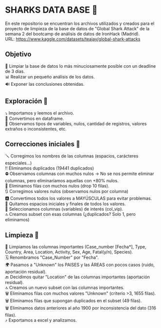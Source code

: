 #  SHARKS DATA BASE 🦈 <br />
En este repositorio se encuentran los archivos utilizados y creados para el proyecto de limpieza de la base de datos de "Global Shark Attack" de la semana 2 del bootcamp de análisis de datos de IronHack (Madrid).<br />
URL: https://www.kaggle.com/datasets/teajay/global-shark-attacks

## Objetivo
🧹 Limpiar la base de datos lo más minuciosamente posible con un deadline de 3 días.<br />
📊 Realizar un pequeño análisis de los datos.<br />
🔊 Exponer las conclusiones obtenidas.

## Exploración 👀
⤵️ Importamos y leemos el archivo.<br />
📅 Convertimos en dataframe.<br />
🔎 Observamos tipos de variables, nulos, cantidad de registros, valores extraños o inconsistentes, etc.

## Correcciones iniciales 🔧
🪛 Corregimos los nombres de las columnas (espacios, carácteres especiales...)<br />
‼️ Eliminamos duplicados (19441 duplicados)<br />
⛔ Observamos columnas con muchos nulos -> No se nos permite eliminar columnas, pero eliminaríamos aquellas con +80% nulos.<br />
🚩 Eliminamos filas con muchos nulos (drop 10 filas). <br />
🔃 Corregimos valores nulos (observamos nulos por columna)<br />
🅰️ Convertimos todos los valores a MAYÚSCULAS para evitar problemas.<br />
🔘 Quitamos espacios iniciales y finales de todos los valores.<br />
🚨 Seleccionamos columnas (variables) de interés (col_vip).<br />
🔝 Creamos subset con esas columnas (¿duplicados? Solo 1, pero eliminamos)

## Limpieza 🧼
🧹 Limpiamos las columnas importantes (Case_number [Fecha*], Type, Country, Area, Location, Activity, Sex, Age, Fatal(y/n), Species).<br />
🗓️ Renombramos "Case_Number" por "Fecha".<br />
🌍 Pasamos a "Unknown" los PAISES y las ÁREAS con pocos casos (ruido, aportación residual).<br />
🔙 Decidimos quitar "Location" de las columnas importantes (aportación residual).<br />
🔝 Creamos un nuevo subset con las columnas importantes.<br />
🗑️ Eliminamos filas con muchos valores "Unknown" (criterio >3, 1655 filas).<br />
🗑️ Eliminamos filas que supongan duplicados en el subset (49 filas).<br />
🗑️ Eliminamos datos anteriores al año 1900 por inconsistencia del dato (316 filas).<br />
⤴️ Exportamos a excel y analizamos.<br />

